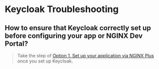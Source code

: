 # Keycloak Troubleshooting

## How to ensure that Keycloak correctly set up before configuring your app or NGINX Dev Portal?

> Take the step of [Option 1. Set up your application via NGINX Plus](https://github.com/nginx-openid-connect/nginx-oidc-keycloak#option-1-set-up-and-test-a-sso-application-via-nginx-plus) once you set up Keycloak.
